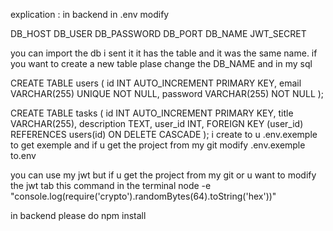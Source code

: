 explication :
in backend in .env modify 

DB_HOST
DB_USER
DB_PASSWORD
DB_PORT
DB_NAME
JWT_SECRET

you can import the db i sent it it has the table and it was the same name. if you want to create a new table plase change 
the DB_NAME
and in my sql 

CREATE TABLE users (
  id INT AUTO_INCREMENT PRIMARY KEY,
  email VARCHAR(255) UNIQUE NOT NULL,
  password VARCHAR(255) NOT NULL
);

CREATE TABLE tasks (
  id INT AUTO_INCREMENT PRIMARY KEY,
  title VARCHAR(255),
  description TEXT,
  user_id INT,
  FOREIGN KEY (user_id) REFERENCES users(id) ON DELETE CASCADE
);
i create to u .env.exemple to get exemple and if u get the project from my git modify .env.exemple to.env

you can use my jwt 
but if u get the project from my git or u want to modify the jwt tab this command in the terminal 
node -e "console.log(require('crypto').randomBytes(64).toString('hex'))"

in backend please do npm install
